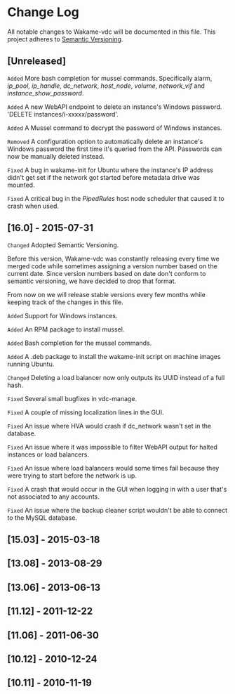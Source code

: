 # Change Log

All notable changes to Wakame-vdc will be documented in this file.
This project adheres to [Semantic Versioning](http://semver.org/).

## [Unreleased]

`Added` More bash completion for mussel commands. Specifically alarm, *ip_pool*, *ip_handle*, *dc_network*, *host_node*, *volume*, *network_vif* and *instance_show_password*.

`Added` A new WebAPI endpoint to delete an instance's Windows password. 'DELETE instances/i-xxxxx/password'.

`Added` A Mussel command to decrypt the password of Windows instances.

`Removed` A configuration option to automatically delete an instance's Windows password the first time it's queried from the API. Passwords can now be manually deleted instead.

`Fixed` A bug in wakame-init for Ubuntu where the instance's IP address didn't get set if the network got started before metadata drive was mounted.

`Fixed` A critical bug in the *PipedRules* host node scheduler that caused it to crash when used.

## [16.0] - 2015-07-31

`Changed` Adopted Semantic Versioning.

Before this version, Wakame-vdc was constantly releasing every time we merged code while sometimes assigning a version number based on the current date. Since version numbers based on date don't conform to semantic versioning, we have decided to drop that format.

From now on we will release stable versions every few months while keeping track of the changes in this file.

`Added` Support for Windows instances.

`Added` An RPM package to install mussel.

`Added` Bash completion for the mussel commands.

`Added` A .deb package to install the wakame-init script on machine images running Ubuntu.

`Changed` Deleting a load balancer now only outputs its UUID instead of a full hash.

`Fixed` Several small bugfixes in vdc-manage.

`Fixed` A couple of missing localization lines in the GUI.

`Fixed` An issue where HVA would crash if dc_network wasn't set in the database.

`Fixed` An issue where it was impossible to filter WebAPI output for halted instances or load balancers.

`Fixed` An issue where load balancers would some times fail because they were trying to start before the network is up.

`Fixed` A crash that would occur in the GUI when logging in with a user that's not associated to any accounts.

`Fixed` An issue where the backup cleaner script wouldn't be able to connect to the MySQL database.

## [15.03] - 2015-03-18

## [13.08] - 2013-08-29

## [13.06] - 2013-06-13

## [11.12] - 2011-12-22

## [11.06] - 2011-06-30

## [10.12] - 2010-12-24

## [10.11] - 2010-11-19
